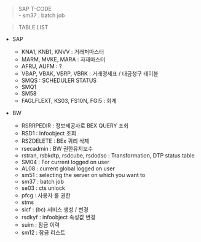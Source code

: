 > SAP T-CODE  
    - sm37 : batch job

> TABLE LIST 
- SAP
    - KNA1, KNB1, KNVV : 거래처마스터  
    - MARM, MVKE, MARA : 자재마스터  
    - AFRU, AUFM : ?  
    - VBAP, VBAK, VBRP, VBRK : 거래명세표 / 대금청구 테이블  
    - SMQS : SCHEDULER STATUS  
    - SMQ1  
    - SM58  
    - FAGLFLEXT, KS03, FS10N, FGI5 : 회계   

- BW
    - RSRRPEDIR : 정보제공자로 BEX QUERY 조회  
    - RSD1 : Infoobject 조회  
    - RSZDELETE : BEx 쿼리 삭제  
    - rsecadmin : BW 권한유지보수  
    - rstran, rsbkdtp, rsdcube, rsdodso : Transformation, DTP status table
    - SM04 : For current logged on user 
    - AL08 : current global logged on user
    - sm51 : selecting the server on which you want to
    - sm37 : batch job
    - se03 : cts unlock
    - pfcg : 사용자 롤 권한
    - stms
    - sicf : (bc) 서비스 생성 / 변경
    - rsdkyf : infoobject 속성값 변경
    - suim  : 잠금 이력
    - sm12 : 잠금 리스트 
